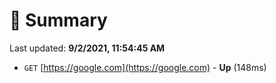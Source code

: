 # 📖 Summary
Last updated: **9/2/2021, 11:54:45 AM**

- `GET` [https://google.com](https://google.com) - **Up** (148ms)
